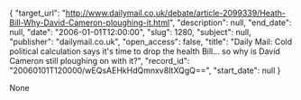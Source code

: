 {
  "target_url": "http://www.dailymail.co.uk/debate/article-2099339/Heath-Bill-Why-David-Cameron-ploughing-it.html", 
  "description": null, 
  "end_date": null, 
  "date": "2006-01-01T12:00:00", 
  "slug": 1280, 
  "subject": null, 
  "publisher": "dailymail.co.uk", 
  "open_access": false, 
  "title": "Daily Mail: Cold political calculation says it's time to drop the health Bill... so why is David Cameron still ploughing on with it?", 
  "record_id": "20060101T120000/wEQsAEHkHdQmnxv8ItXQgQ==", 
  "start_date": null
}

None